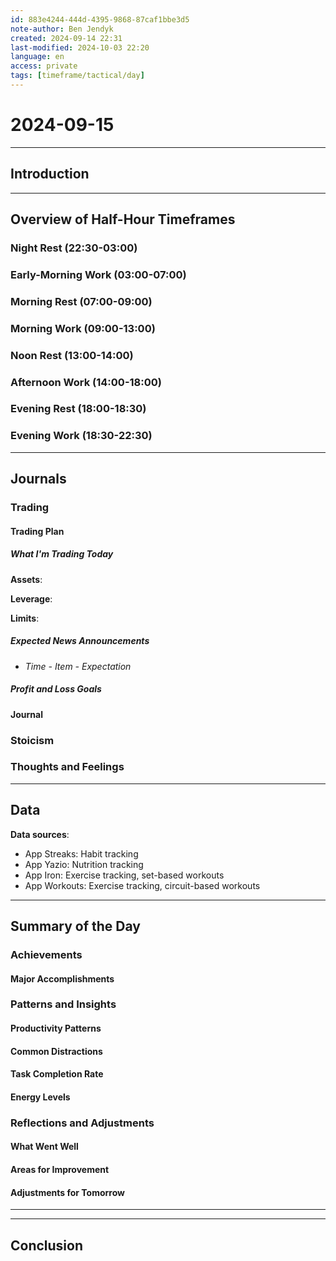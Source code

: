 ```yaml
---
id: 883e4244-444d-4395-9868-87caf1bbe3d5
note-author: Ben Jendyk
created: 2024-09-14 22:31
last-modified: 2024-10-03 22:20
language: en
access: private
tags: [timeframe/tactical/day]
---
```


# 2024-09-15

---

## Introduction

---

## Overview of Half-Hour Timeframes

### Night Rest (22:30-03:00)

### Early-Morning Work (03:00-07:00)

### Morning Rest (07:00-09:00)

### Morning Work (09:00-13:00)

### Noon Rest (13:00-14:00)

### Afternoon Work (14:00-18:00)

### Evening Rest (18:00-18:30)

### Evening Work (18:30-22:30)

---

## Journals

### Trading

#### Trading Plan

##### What I'm Trading Today

**Assets**:

**Leverage**:

**Limits**:

##### Expected News Announcements

- *Time - Item - Expectation*

##### Profit and Loss Goals

#### Journal

### Stoicism

### Thoughts and Feelings

--- 

## Data

**Data sources**:
- App Streaks: Habit tracking
- App Yazio: Nutrition tracking
- App Iron: Exercise tracking, set-based workouts
- App Workouts: Exercise tracking, circuit-based workouts

--- 

## Summary of the Day

### Achievements

#### Major Accomplishments

### Patterns and Insights

#### Productivity Patterns

#### Common Distractions

#### Task Completion Rate

#### Energy Levels

### Reflections and Adjustments

#### What Went Well

#### Areas for Improvement

#### Adjustments for Tomorrow

---

---

## Conclusion
